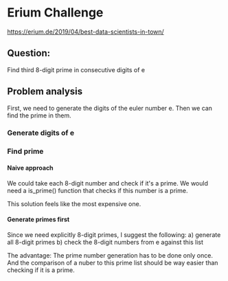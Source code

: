 # Erium Challenge

https://erium.de/2019/04/best-data-scientists-in-town/

## Question:

Find third 8-digit prime in consecutive digits of e


## Problem analysis

First, we need to generate the digits of the euler number e. Then we can find the prime in them.

### Generate digits of e

### Find prime

#### Naive approach

We could take each 8-digit number and check if it's a prime. We would need a is_prime() function that checks if this number is a prime.

This solution feels like the most expensive one.

#### Generate primes first

Since we need explicitly 8-digit primes, I suggest the following:
 a) generate all 8-digit primes
 b) check the 8-digit numbers from e against this list

The advantage: The prime number generation has to be done only once. And the comparison of a nuber to this prime list should be way easier than checking if it is a prime.
